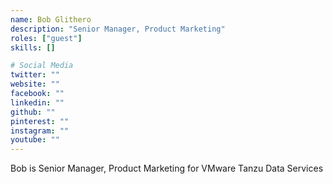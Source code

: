 ```yaml
---
name: Bob Glithero
description: "Senior Manager, Product Marketing"
roles: ["guest"]
skills: []

# Social Media
twitter: ""
website: ""
facebook: ""
linkedin: ""
github: ""
pinterest: ""
instagram: ""
youtube: ""
---
```


Bob is Senior Manager, Product Marketing for VMware Tanzu Data Services

<!--more-->
